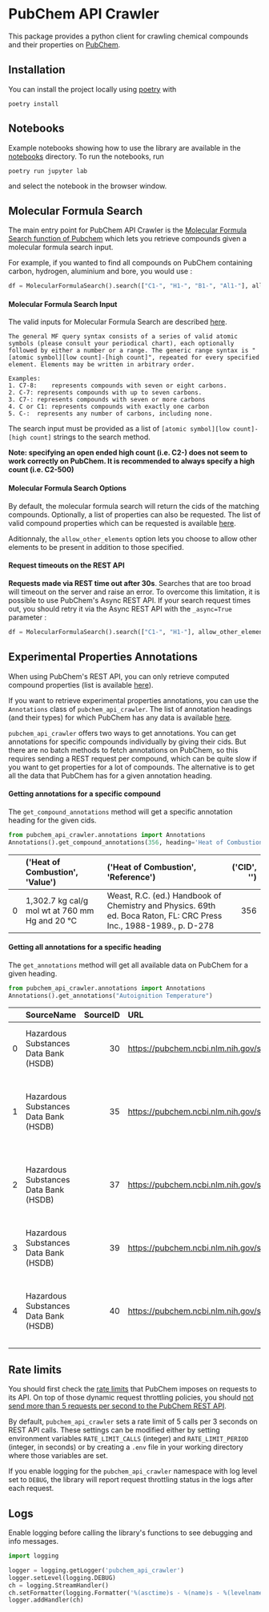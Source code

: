 # PubChem API Crawler

This package provides a python client for crawling chemical compounds and their properties on [PubChem](https://pubchem.ncbi.nlm.nih.gov/).

## Installation

You can install the project locally using [poetry](https://python-poetry.org/) with

```console
poetry install
```

## Notebooks

Example notebooks showing how to use the library are available in the [notebooks](./notebooks/) directory. To run the notebooks, run

```console
poetry run jupyter lab
```

and select the notebook in the browser window.

## Molecular Formula Search

The main entry point for PubChem API Crawler is the [Molecular Formula Search function of Pubchem](https://pubchem.ncbi.nlm.nih.gov/docs/pug-rest#section=Molecular-Formula) which lets you retrieve compounds given a molecular formula search input.

For example, if you wanted to find all compounds on PubChem containing carbon, hydrogen, aluminium and bore, you would use :

```python
df = MolecularFormulaSearch().search(["C1-", "H1-", "B1-", "Al1-"], allow_other_elements=False, properties=["MolecularFormula", "CanonicalSMILES"])
```

#### Molecular Formula Search Input

The valid inputs for Molecular Formula Search are described [here](https://pubchem.ncbi.nlm.nih.gov/search/help_search.html#Mf).

```
The general MF query syntax consists of a series of valid atomic symbols (please consult your periodical chart), each optionally followed by either a number or a range. The generic range syntax is "[atomic symbol][low count]-[high count]", repeated for every specified element. Elements may be written in arbitrary order.

Examples:
1. C7-8:	represents compounds with seven or eight carbons.
2. C-7:	represents compounds with up to seven carbons.
3. C7-:	represents compounds with seven or more carbons
4. C or C1:	represents compounds with exactly one carbon
5. C-:	represents any number of carbons, including none.
```

The search input must be provided as a list of `[atomic symbol][low count]-[high count]` strings to the search method.

**Note: specifying an open ended high count (i.e. C2-) does not seem to work correctly on PubChem. It is recommended to always specify a high count (i.e. C2-500)**

#### Molecular Formula Search Options

By default, the molecular formula search will return the cids of the matching compounds. Optionally, a list of properties can also be requested. The list of valid compound properties which can be requested is available [here](https://pubchem.ncbi.nlm.nih.gov/docs/pug-rest#section=Compound-Property-Tables).

Aditionnaly, the `allow_other_elements` option lets you choose to allow other elements to be present in addition to those specified.

#### Request timeouts on the REST API

**Requests made via REST time out after 30s**. Searches that are too broad will timeout on the server and raise an error. To overcome this limitation, it is possible to use PubChem's Async REST API. If your search request times out, you should retry it via the Async REST API with the `_async=True` parameter :

```python
df = MolecularFormulaSearch().search(["C1-", "H1-"], allow_other_elements=False, properties=["MolecularFormula", "CanonicalSMILES"], _async=True)
```

## Experimental Properties Annotations

When using PubChem's REST API, you can only retrieve computed compound properties (list is available [here](https://pubchem.ncbi.nlm.nih.gov/docs/pug-rest#section=Compound-Property-Tables)).

If you want to retrieve experimental properties annotations, you can use the `Annotations` class of `pubchem_api_crawler`. The list of annotation headings (and their types) for which PubChem has any data is available [here](https://pubchem.ncbi.nlm.nih.gov/rest/pug/annotations/headings/JSON).

`pubchem_api_crawler` offers two ways to get annotations. You can get annotations for specific compounds individually by giving their cids. But there are no batch methods to fetch annotations on PubChem, so this requires sending a REST request per compound, which can be quite slow if you want to get properties for a lot of compounds. The alternative is to get all the data that PubChem has for a given annotation heading.

#### Getting annotations for a specific compound

The `get_compound_annotations` method will get a specific annotation heading for the given cids.

```python
from pubchem_api_crawler.annotations import Annotations
Annotations().get_compound_annotations(356, heading='Heat of Combustion')
```

|    | ('Heat of Combustion', 'Value')                | ('Heat of Combustion', 'Reference')                                                                                |   ('CID', '') |
|---:|:-----------------------------------------------|:-------------------------------------------------------------------------------------------------------------------|--------------:|
|  0 | 1,302.7 kg cal/g mol wt at 760 mm Hg and 20 °C | Weast, R.C. (ed.) Handbook of Chemistry and Physics. 69th ed. Boca Raton, FL: CRC Press Inc., 1988-1989., p. D-278 |           356 |

#### Getting all annotations for a specific heading

The `get_annotations` method will get all available data on PubChem for a given heading.

```python
from pubchem_api_crawler.annotations import Annotations
Annotations().get_annotations("Autoignition Temperature")
```

|    | SourceName                            |   SourceID | URL                                             | Value           | Reference                                                                                                                     |   CID |
|---:|:--------------------------------------|-----------:|:------------------------------------------------|:----------------|:------------------------------------------------------------------------------------------------------------------------------|------:|
|  0 | Hazardous Substances Data Bank (HSDB) |         30 | https://pubchem.ncbi.nlm.nih.gov/source/hsdb/30 | 270 °C (518 °F) | Fire Protection Guide to Hazardous Materials. ...      |  4510 |
|  1 | Hazardous Substances Data Bank (HSDB) |         35 | https://pubchem.ncbi.nlm.nih.gov/source/hsdb/35 | 928 °F (498 °C) | National Fire Protection Association;  Fire Protection Guide ... |   241 |
|  2 | Hazardous Substances Data Bank (HSDB) |         37 | https://pubchem.ncbi.nlm.nih.gov/source/hsdb/37 | 871 °F (466 °C) | National Fire Protection Association;  Fire Protection Guide ... |  2537 |
|  3 | Hazardous Substances Data Bank (HSDB) |         39 | https://pubchem.ncbi.nlm.nih.gov/source/hsdb/39 | 772 °F (411 °C) | Fire Protection Guide to Hazardous Materials. ...      |  7835 |
|  4 | Hazardous Substances Data Bank (HSDB) |         40 | https://pubchem.ncbi.nlm.nih.gov/source/hsdb/40 | 867 °F (463 °C) | National Fire Protection Association;  Fire Protection Guide ...  |   176 |

## Rate limits

You should first check the [rate limits](https://pubchem.ncbi.nlm.nih.gov/docs/dynamic-request-throttling) that PubChem imposes on requests to its API. On top of those dynamic request throttling policies, you should [not send more than 5 requests per second to the PubChem REST API](https://pubchem.ncbi.nlm.nih.gov/docs/pug-rest-tutorial).

By default, `pubchem_api_crawler` sets a rate limit of 5 calls per 3 seconds on REST API calls. These settings can be modified either by setting environment variables `RATE_LIMIT_CALLS` (integer) and `RATE_LIMIT_PERIOD` (integer, in seconds) or by creating a `.env` file in your working directory where those variables are set.

If you enable logging for the `pubchem_api_crawler` namespace with log level set to `DEBUG`, the library will report request throttling status in the logs after each request.

## Logs

Enable logging before calling the library's functions to see debugging and info messages.

```python
import logging

logger = logging.getLogger('pubchem_api_crawler')
logger.setLevel(logging.DEBUG)
ch = logging.StreamHandler()
ch.setFormatter(logging.Formatter('%(asctime)s - %(name)s - %(levelname)s - %(message)s'))
logger.addHandler(ch)
```
